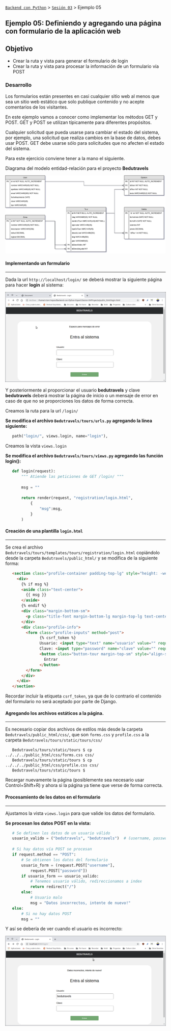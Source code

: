 [`Backend con Python`](../../Readme.md) > [`Sesión 03`](../Readme.md) > Ejemplo 05

## Ejemplo 05: Definiendo y agregando una página con formulario de la aplicación web

## Objetivo
- Crear la ruta y vista para generar el formulario de login
- Crear la ruta y vista para procesar la información de un formulario vía POST


### Desarrollo

Los formularios están presentes en casi cualquier sitio web al menos que sea un sitio web estático que solo publique contenido y no acepte comentarios de los visitantes.

En este ejemplo vamos a conocer como implementar los métodos GET y POST. GET y POST se utilizan típicamente para diferentes propósitos.

Cualquier solicitud que pueda usarse para cambiar el estado del sistema, por ejemplo, una solicitud que realiza cambios en la base de datos, debes usar POST. GET debe usarse sólo para solicitudes que no afecten el estado del sistema.

Para este ejercicio conviene tener a la mano el siguiente.

Diagrama del modelo entidad-relación para el proyecto __Bedutravels__

   ![Modelo entidad-relación para Bedutravels](assets/bedutravels-modelo-er.png)



#### Implementando un formulario
***


Dada la url `http://localhost/login/` se deberá mostrar la siguiente página para hacer __login__ al sistema:

![Bedutravels - Login](assets/login-01.png)

Y posteriormente al proporcionar el usuario __bedutravels__ y clave __bedutravels__ deberá mostrar la página de inicio o un mensaje de error en caso de que no se proporciones los datos de forma correcta.

Creamos la ruta para la url `/login/`

 __Se modifica el archivo `Bedutravels/tours/urls.py` agregando la línea siguiente:__

```python
   path("login/", views.login, name="login"),
```


Creamos la vista `views.login`

   __Se modifica el archivo `Bedutravels/tours/views.py` agregando las función login():__

```python
   def login(request):
       """ Atiende las peticiones de GET /login/ """

       msg = ""

       return render(request, "registration/login.html",
           {
               "msg":msg,
           }
       )
```


#### Creación de una plantilla `login.html`
***

Se crea el archivo `Bedutravels/tours/templates/tours/registration/login.html` copiándolo desde la carpeta `Bedutravels/public_html/` y se modifica de la siguiente forma:

```html
   <section class="profile-container padding-top-lg" style="height: -webkit-fill-available;">
     <div>
       {% if msg %}
       <aside class="text-center">
         {{ msg }}
       </aside>
       {% endif %}
       <div class="margin-bottom-sm">
         <p class="title-font margin-bottom-lg margin-top-lg text-center">Entra al sistema</p>
       </div>
       <div class="profile-info">
         <form class="profile-inputs" method="post">
               {% csrf_token %}
               Usuario: <input type="text" name="usuario" value="" required>
               Clave: <input type="password" name="clave" value="" required>
               <button class="button-tour margin-top-sm" style="align-self: center; width:50%;" type="submit" name="button">
                 Entrar
               </button>
         </form>
       </div>
     </div>
   </section>
  ```
Recordar incluir la etiqueta `csrf_token`, ya que de lo contrario el contenido del formulario no será aceptado por parte de Django.



#### Agregando los archivos estáticos a la página.
***

Es necesario copiar dos archivos de estilos más desde la carpeta `Bedutravels/public_html/css/`, que son `forms.css` y `profile.css` a la carpeta `Bedutravels/tours/static/tours/css/`

```console
   Bedutravels/tours/static/tours $ cp ../../../public_html/css/forms.css css/
   Bedutravels/tours/static/tours $ cp ../../../public_html/css/profile.css css/
   Bedutravels/tours/static/tours $
```
Recargar nuevamente la página (posiblemente sea necesario usar Control+Shift+R) y ahora si la página ya tiene que verse de forma correcta.

#### Procesamiento de los datos en el formulario
***

 Ajustamos la vista `views.login` para que valide los datos del formulario.

__Se procesan los datos POST en la vista:__

```python
   # Se definen los datos de un usuario válido
   usuario_valido = ("bedutravels", "bedutravels")  # (username, password)

   # Si hay datos vía POST se procesan
   if request.method == "POST":
       # Se obtienen los datos del formulario
       usuario_form = (request.POST["username"],
           request.POST["password"])
       if usuario_form == usuario_valido:
           # Tenemos usuario válido, redireccionamos a index
           return redirect("/")
       else:
           # Usuario malo
           msg = "Datos incorrectos, intente de nuevo!"
   else:
       # Si no hay datos POST
       msg = ""
```

 Y así se debería de ver cuando el usuario es incorrecto:

   ![Bedutravels - Login - Error](assets/login-02.png)

